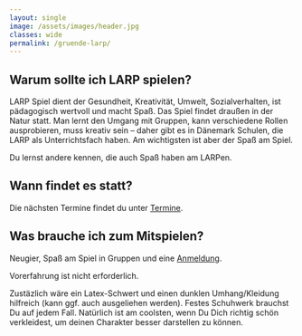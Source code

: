 ```yaml
---
layout: single
image: /assets/images/header.jpg
classes: wide
permalink: /gruende-larp/
---
```


## Warum sollte ich LARP spielen?

LARP Spiel dient der Gesundheit, Kreativität, Umwelt, Sozialverhalten, ist pädagogisch wertvoll und macht Spaß.
Das Spiel findet draußen in der Natur statt. 
Man lernt den Umgang mit Gruppen, kann verschiedene Rollen ausprobieren, muss kreativ sein – daher gibt es in Dänemark Schulen, die LARP als Unterrichtsfach haben. 
Am wichtigsten ist aber der Spaß am Spiel.

Du lernst andere kennen, die auch Spaß haben am LARPen.

## Wann findet es statt?

Die nächsten Termine findet du unter [Termine](/termine).

## Was brauche ich zum Mitspielen?

Neugier, Spaß am Spiel in Gruppen und eine [Anmeldung](/anmeldung).

Vorerfahrung ist nicht erforderlich.

Zustäzlich wäre ein Latex-Schwert und einen dunklen Umhang/Kleidung hilfreich (kann ggf. auch ausgeliehen werden). Festes Schuhwerk brauchst Du auf jedem Fall.
Natürlich ist am coolsten, wenn Du Dich richtig schön verkleidest, um deinen Charakter besser darstellen zu können.
